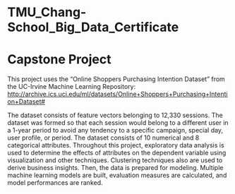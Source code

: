 # TMU_Chang-School_Big_Data_Certificate
# Capstone Project 

This project uses the  “Online Shoppers Purchasing Intention Dataset” from the UC-Irvine Machine Learning Repository:
http://archive.ics.uci.edu/ml/datasets/Online+Shoppers+Purchasing+Intention+Dataset#

The dataset consists of feature vectors belonging to 12,330 sessions. The dataset was formed so that each session would belong to a different user in a 1-year period to avoid any tendency to a specific campaign, special day, user profile, or period. The dataset consists of 10 numerical and 8 categorical attributes.
Throughout this project, exploratory data analysis is used to determine the effects of attributes on the dependent variable using visualization and other techniques. Clustering techniques also are used to derive business insights. Then, the data is prepared for modeling. Multiple machine learning models are built, evaluation measures are calculated, and model performances are ranked.
